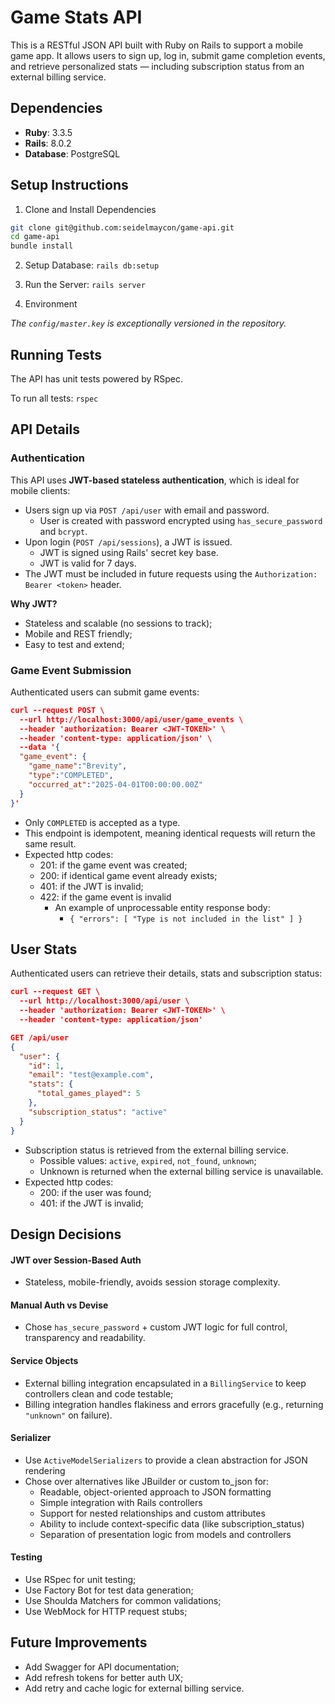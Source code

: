 # Game Stats API

This is a RESTful JSON API built with Ruby on Rails to support a mobile game app. It allows users to sign up, log in, submit game completion events, and retrieve personalized stats — including subscription status from an external billing service.

## Dependencies
- **Ruby**: 3.3.5
- **Rails**: 8.0.2
- **Database**: PostgreSQL


## Setup Instructions

1. Clone and Install Dependencies

```bash
git clone git@github.com:seidelmaycon/game-api.git
cd game-api
bundle install
```

2. Setup Database: `rails db:setup`

3. Run the Server: `rails server`

4. Environment

*The `config/master.key` is exceptionally versioned in the repository.*

## Running Tests

The API has unit tests powered by RSpec.

To run all tests: `rspec`

## API Details

### Authentication

This API uses **JWT-based stateless authentication**, which is ideal for mobile clients:

- Users sign up via `POST /api/user` with email and password.
  - User is created with password encrypted using `has_secure_password` and `bcrypt`.
- Upon login (`POST /api/sessions`), a JWT is issued.
  - JWT is signed using Rails' secret key base.
  - JWT is valid for 7 days.
- The JWT must be included in future requests using the `Authorization: Bearer <token>` header.

**Why JWT?**

- Stateless and scalable (no sessions to track);
- Mobile and REST friendly;
- Easy to test and extend;

### Game Event Submission

Authenticated users can submit game events:

```json
curl --request POST \
  --url http://localhost:3000/api/user/game_events \
  --header 'authorization: Bearer <JWT-TOKEN>' \
  --header 'content-type: application/json' \
  --data '{
  "game_event": {
    "game_name":"Brevity",
    "type":"COMPLETED",
    "occurred_at":"2025-04-01T00:00:00.00Z"
  }
}'
```

- Only `COMPLETED` is accepted as a type.
- This endpoint is idempotent, meaning identical requests will return the same result.
- Expected http codes:
  - 201: if the game event was created;
  - 200: if identical game event already exists;
  - 401: if the JWT is invalid;
  - 422: if the game event is invalid
    - An example of unprocessable entity response body:
      - `{ "errors": [ "Type is not included in the list" ] }`

## User Stats

Authenticated users can retrieve their details, stats and subscription status:

```json
curl --request GET \
  --url http://localhost:3000/api/user \
  --header 'authorization: Bearer <JWT-TOKEN>' \
  --header 'content-type: application/json'
```

```json
GET /api/user
{
  "user": {
    "id": 1,
    "email": "test@example.com",
    "stats": {
      "total_games_played": 5
    },
    "subscription_status": "active"
  }
}
```

- Subscription status is retrieved from the external billing service.
  - Possible values: `active`, `expired`, `not_found`, `unknown`;
  - Unknown is returned when the external billing service is unavailable.
- Expected http codes:
  - 200: if the user was found;
  - 401: if the JWT is invalid;

## Design Decisions

#### JWT over Session-Based Auth
- Stateless, mobile-friendly, avoids session storage complexity.

#### Manual Auth vs Devise
- Chose `has_secure_password` + custom JWT logic for full control, transparency and readability.

#### Service Objects
- External billing integration encapsulated in a `BillingService` to keep controllers clean and code testable;
- Billing integration handles flakiness and errors gracefully (e.g., returning `"unknown"` on failure).

#### Serializer
- Use `ActiveModelSerializers` to provide a clean abstraction for JSON rendering
- Chose over alternatives like JBuilder or custom to_json for:
  - Readable, object-oriented approach to JSON formatting
  - Simple integration with Rails controllers
  - Support for nested relationships and custom attributes
  - Ability to include context-specific data (like subscription_status)
  - Separation of presentation logic from models and controllers

#### Testing
- Use RSpec for unit testing;
- Use Factory Bot for test data generation;
- Use Shoulda Matchers for common validations;
- Use WebMock for HTTP request stubs;

## Future Improvements

- Add Swagger for API documentation;
- Add refresh tokens for better auth UX;
- Add retry and cache logic for external billing service.
